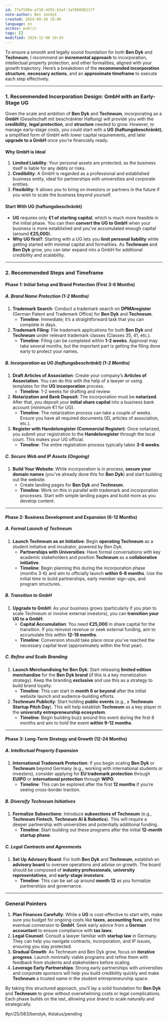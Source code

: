 ```yaml
---
id: 77af590a-af18-4293-b3af-3a768898217f
note-author: Ben Jendyk
created: 2024-09-20 18:00
language: en
access: public
tags: []
modified: 2024-12-08 19:43
---
```


To ensure a smooth and legally sound foundation for both **Ben Dyk** and **Techneum**, I recommend an **incremental approach** to incorporation, intellectual property protection, and other formalities, aligned with your growth trajectory. Here’s a breakdown of the **recommended incorporation structure**, **necessary actions**, and an **approximate timeframe** to execute each step effectively.

---

### **1. Recommended Incorporation Design: GmbH with an Early-Stage UG**

Given the scale and ambition of **Ben Dyk** and **Techneum**, incorporating as a **GmbH** (Gesellschaft mit beschränkter Haftung) will provide you with the **credibility**, **legal protection**, and **structure** needed to grow. However, to manage early-stage costs, you could start with a **UG (haftungsbeschränkt)**, a simplified form of GmbH with lower capital requirements, and later **upgrade to a GmbH** once you're financially ready.

#### **Why GmbH is Ideal**

1. **Limited Liability**: Your personal assets are protected, as the business itself is liable for any debts or risks.
2. **Credibility**: A GmbH is regarded as a professional and established business entity, ideal for partnerships with universities and corporate entities.
3. **Flexibility**: It allows you to bring on investors or partners in the future if you wish to scale the business beyond yourself.

#### **Start With UG (haftungsbeschränkt)**

- **UG** requires only **€1 of starting capital**, which is much more feasible in the initial phase. You can then **convert the UG to GmbH** when your business is more established and you’ve accumulated enough capital (around **€25,000**).
- **Why UG first?**: Starting with a UG lets you **limit personal liability** while getting started with minimal capital and formalities. As **Techneum** and **Ben Dyk** grow, you can later expand into a GmbH for additional credibility and scalability.

---

### **2. Recommended Steps and Timeframe**

#### **Phase 1: Initial Setup and Brand Protection (First 3-6 Months)**

##### **A. Brand Name Protection (1-2 Months)**

1. **Trademark Search**: Conduct a trademark search on **DPMAregister** (German Patent and Trademark Office) for **Ben Dyk** and **Techneum**.
	- **Timeline**: Immediate; it’s a straightforward task that you can complete in days.
2. **Trademark Filing**: File trademark applications for both **Ben Dyk** and **Techneum** under relevant trademark classes (Classes 35, 41, etc.).
	- **Timeline**: Filing can be completed within **1-2 weeks**. Approval may take several months, but the important part is getting the filing done early to protect your names.

##### **B. Incorporation as UG (haftungsbeschränkt) (1-2 Months)**

1. **Draft Articles of Association**: Create your company’s **Articles of Association**. You can do this with the help of a lawyer or using templates for the **UG incorporation** process.
	- **Timeline**: 1-2 weeks for drafting and review.
2. **Notarization and Bank Deposit**: The incorporation must be **notarized**. After that, you deposit your **initial share capital** into a business bank account (minimum €1 for UG).
	- **Timeline**: The notarization process can take a couple of weeks. Ensure you have all required documents (ID, articles of association, etc.).
3. **Register with Handelsregister (Commercial Register)**: Once notarized, you submit your registration to the **Handelsregister** through the local court. This makes your UG official.
	- **Timeline**: The entire registration process typically takes **3-6 weeks**.

##### **C. Secure Web and IP Assets (Ongoing)**

1. **Build Your Website**: While incorporation is in process, **secure your domain names** (you’ve already done this for **Ben Dyk**) and start building out the website.
	- Create landing pages for **Ben Dyk** and **Techneum**.
	- **Timeline**: Work on this in parallel with trademark and incorporation processes. Start with simple landing pages and build more as you develop content.
	
---

#### **Phase 2: Business Development and Expansion (6-12 Months)**

##### **A. Formal Launch of Techneum**

1. **Launch Techneum as an Initiative**: Begin **operating Techneum** as a student initiative and incubator, powered by Ben Dyk.
	- **Partnerships with Universities**: Have formal conversations with key academic stakeholders and position **Techneum** as a **collaborative initiative**.
	- **Timeline**: Begin planning this during the incorporation phase (months 3-6) and aim to officially launch **within 6-8 months**. Use the initial time to build partnerships, early member sign-ups, and program structures.

##### **B. Transition to GmbH**

1. **Upgrade to GmbH**: As your business grows (particularly if you plan to scale Techneum or involve external investors), you can **transition your UG to a GmbH**.
	- **Capital Accumulation**: You need **€25,000** in share capital for the transition. If you reinvest revenue or seek external funding, aim to accumulate this within **12-18 months**.
	- **Timeline**: Conversion should take place once you’ve reached the necessary capital level (approximately within the first year).

##### **C. Refine and Scale Branding**

1. **Launch Merchandising for Ben Dyk**: Start releasing **limited edition merchandise** for the **Ben Dyk brand** (if this is a key monetization strategy). Keep the branding **exclusive** and use this as a strategy to build brand loyalty.
	- **Timeline**: This can start in **month 6 or beyond** after the initial website launch and audience-building efforts.
2. **Techneum Publicity**: Start holding **public events** (e.g., a **Techneum Startup Pitch Day**). This will help establish **Techneum** as a key player in the **university entrepreneurship ecosystem**.
	- **Timeline**: Begin building buzz around this event during the first 6 months and aim to hold the event **within 9-12 months**.

---

#### **Phase 3: Long-Term Strategy and Growth (12-24 Months)**

##### **A. Intellectual Property Expansion**

1. **International Trademark Protection**: If you begin scaling **Ben Dyk** or **Techneum** beyond Germany (e.g., working with international students or investors), consider applying for **EU trademark protection** through **EUIPO** or **international protection** through **WIPO**.
	- **Timeline**: This can be explored after the first **12 months** if you’re seeing cross-border traction.

##### **B. Diversify Techneum Initiatives**

1. **Formalize Subsections**: Introduce **subsections of Techneum** (e.g., **Techneum Fintech**, **Techneum AI & Robotics**). This will require a deeper partnership with universities and potentially additional funding.
	- **Timeline**: Start building out these programs after the initial **12-month startup phase**.

##### **C. Legal Contracts and Agreements**

1. **Set Up Advisory Board**: For both **Ben Dyk** and **Techneum**, establish an **advisory board** to oversee operations and advise on growth. The board should be composed of **industry professionals**, **university representatives**, and **early-stage investors**.
	- **Timeline**: This can be set up around **month 12** as you formalize partnerships and governance.

---

### **General Pointers**

1. **Plan Finances Carefully**: While a **UG** is cost-effective to start with, make sure you budget for ongoing costs like **taxes**, **accounting fees**, and the eventual conversion to **GmbH**. Seek early advice from a **German accountant** to ensure compliance with **tax laws**.
2. **Legal Counsel**: Consult a lawyer familiar with **startup law** in Germany. They can help you navigate contracts, incorporation, and IP issues, ensuring you stay protected.
3. **Gradual Growth**: As Techneum and Ben Dyk grow, focus on **iterative progress**. Launch minimally viable programs and refine them with feedback from students and stakeholders before scaling.
4. **Leverage Early Partnerships**: Strong early partnerships with universities and corporate sponsors will help you build credibility quickly and make **Techneum** a trusted name in the student entrepreneurship space.

By taking this structured approach, you’ll lay a solid foundation for **Ben Dyk** and **Techneum** to grow without overwhelming costs or legal complications. Each phase builds on the last, allowing your brand to scale naturally and strategically.


#pr/25/083/bendyk, #status/pending